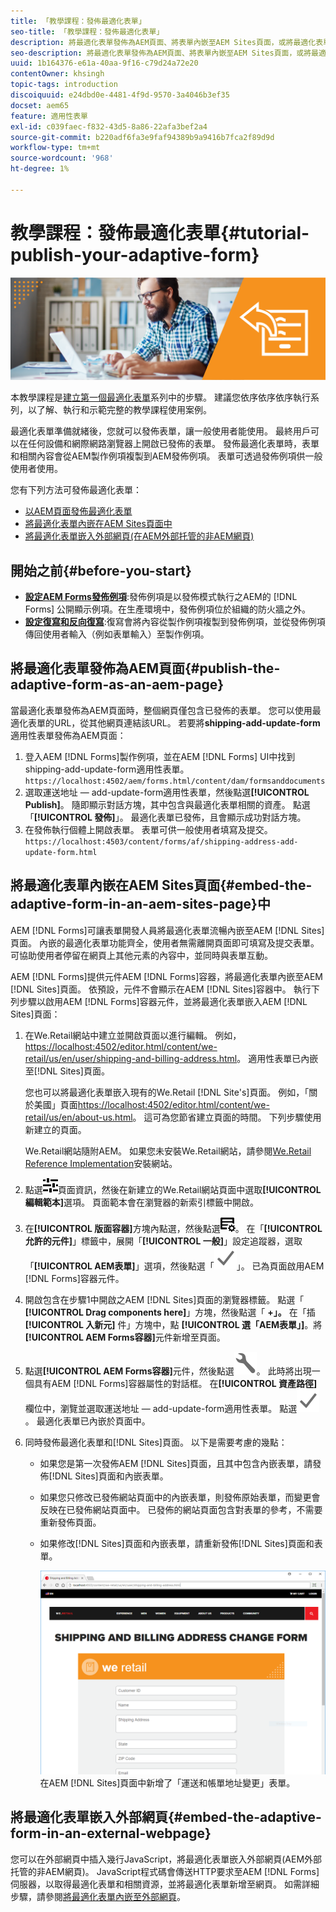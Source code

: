 ```yaml
---
title: 「教學課程：發佈最適化表單」
seo-title: 「教學課程：發佈最適化表單」
description: 將最適化表單發佈為AEM頁面、將表單內嵌至AEM Sites頁面，或將最適化表單內嵌至外部網頁
seo-description: 將最適化表單發佈為AEM頁面、將表單內嵌至AEM Sites頁面，或將最適化表單內嵌至外部網頁
uuid: 1b164376-e61a-40aa-9f16-c79d24a72e20
contentOwner: khsingh
topic-tags: introduction
discoiquuid: e24dbd0e-4481-4f9d-9570-3a4046b3ef35
docset: aem65
feature: 適用性表單
exl-id: c039faec-f832-43d5-8a86-22afa3bef2a4
source-git-commit: b220adf6fa3e9faf94389b9a9416b7fca2f89d9d
workflow-type: tm+mt
source-wordcount: '968'
ht-degree: 1%

---
```


# 教學課程：發佈最適化表單{#tutorial-publish-your-adaptive-form}

![](do-not-localize/13-publish-your-adaptive-form-small.png)

本教學課程是[建立第一個最適化表單](https://helpx.adobe.com/tw/experience-manager/6-3/forms/using/create-your-first-adaptive-form.html)系列中的步驟。 建議您依序依序依序執行系列，以了解、執行和示範完整的教學課程使用案例。

最適化表單準備就緒後，您就可以發佈表單，讓一般使用者能使用。 最終用戶可以在任何設備和網際網路瀏覽器上開啟已發佈的表單。 發佈最適化表單時，表單和相關內容會從AEM製作例項複製到AEM發佈例項。 表單可透過發佈例項供一般使用者使用。

您有下列方法可發佈最適化表單：

* [以AEM頁面發佈最適化表單](../../forms/using/publish-your-adaptive-form.md#publish-the-adaptive-form-as-an-aem-page)
* [將最適化表單內嵌在AEM Sites頁面中](#embed-the-adaptive-form-in-an-aem-sites-page)
* [將最適化表單嵌入外部網頁(在AEM外部托管的非AEM網頁)](../../forms/using/publish-your-adaptive-form.md)

## 開始之前{#before-you-start}

* **[設定AEM Forms發佈例項](https://helpx.adobe.com/tw/experience-manager/6-3/forms/using/installing-configuring-aem-forms-osgi.html)**:發佈例項是以發佈模式執行之AEM的 [!DNL Forms] 公開顯示例項。在生產環境中，發佈例項位於組織的防火牆之外。
* **[設定復寫和反向復寫](https://helpx.adobe.com/experience-manager/6-3/help/sites-deploying/replication.html)**:復寫會將內容從製作例項複製到發佈例項，並從發佈例項傳回使用者輸入（例如表單輸入）至製作例項。

## 將最適化表單發佈為AEM頁面{#publish-the-adaptive-form-as-an-aem-page}

當最適化表單發佈為AEM頁面時，整個網頁僅包含已發佈的表單。 您可以使用最適化表單的URL，從其他網頁連結該URL。 若要將&#x200B;**shipping-add-update-form**&#x200B;適用性表單發佈為AEM頁面：

1. 登入AEM [!DNL Forms]製作例項，並在AEM [!DNL Forms] UI中找到shipping-add-update-form適用性表單。
   `https://localhost:4502/aem/forms.html/content/dam/formsanddocuments`
1. 選取運送地址 — add-update-form適用性表單，然後點選&#x200B;**[!UICONTROL Publish]**。 隨即顯示對話方塊，其中包含與最適化表單相關的資產。 點選「**[!UICONTROL 發佈]**」。 最適化表單已發佈，且會顯示成功對話方塊。
1. 在發佈執行個體上開啟表單。 表單可供一般使用者填寫及提交。
   `https://localhost:4503/content/forms/af/shipping-address-add-update-form.html`

## 將最適化表單內嵌在AEM Sites頁面{#embed-the-adaptive-form-in-an-aem-sites-page}中

AEM [!DNL Forms]可讓表單開發人員將最適化表單流暢內嵌至AEM [!DNL Sites]頁面。 內嵌的最適化表單功能齊全，使用者無需離開頁面即可填寫及提交表單。 可協助使用者停留在網頁上其他元素的內容中，並同時與表單互動。

AEM [!DNL Forms]提供元件AEM [!DNL Forms]容器，將最適化表單內嵌至AEM [!DNL Sites]頁面。 依預設，元件不會顯示在AEM [!DNL Sites]容器中。 執行下列步驟以啟用AEM [!DNL Forms]容器元件，並將最適化表單嵌入AEM [!DNL Sites]頁面：

1. 在We.Retail網站中建立並開啟頁面以進行編輯。 例如， [https://localhost:4502/editor.html/content/we-retail/us/en/user/shipping-and-billing-address.html](https://localhost:4502/editor.html/content/we-retail/us/en/user/shipping-and-billing-address.html)。 適用性表單已內嵌至[!DNL Sites]頁面。

   您也可以將最適化表單嵌入現有的We.Retail [!DNL Site's]頁面。 例如，「關於美國」頁面[https://localhost:4502/editor.html/content/we-retail/us/en/about-us.html](https://localhost:4502/editor.html/content/we-retail/us/en/about-us.html)。 這可為您節省建立頁面的時間。 下列步驟使用新建立的頁面。

   We.Retail網站隨附AEM。 如果您未安裝We.Retail網站，請參閱[We.Retail Reference Implementation](https://helpx.adobe.com/experience-manager/6-3/help/sites-developing/we-retail.html)安裝網站。

1. 點選![properties](assets/properties.png)頁面資訊，然後在新建立的We.Retail網站頁面中選取&#x200B;**[!UICONTROL 編輯範本]**&#x200B;選項。 頁面範本會在瀏覽器的新索引標籤中開啟。
1. 在&#x200B;**[!UICONTROL 版面容器]**&#x200B;方塊內點選，然後點選![feedmanagement](assets/feedmanagement.png)。 在「**[!UICONTROL 允許的元件]**」標籤中，展開「**[!UICONTROL 一般]**」設定追蹤器，選取「**[!UICONTROL AEM表單]**」選項，然後點選「![save_icon](assets/save_icon.svg)」。 已為頁面啟用AEM [!DNL Forms]容器元件。

1. 開啟包含在步驟1中開啟之AEM [!DNL Sites]頁面的瀏覽器標籤。 點選「 **[!UICONTROL Drag components here]**」方塊，然後點選「 **+」。** 在「插 **[!UICONTROL 入新元]** 件」方塊中，點 **[!UICONTROL 選「AEM表單」]**。將&#x200B;**[!UICONTROL AEM Forms容器]**&#x200B;元件新增至頁面。
1. 點選&#x200B;**[!UICONTROL AEM Forms容器]**&#x200B;元件，然後點選![configure-icon](assets/configure-icon.svg)。 此時將出現一個具有AEM [!DNL Forms]容器屬性的對話框。 在&#x200B;**[!UICONTROL 資產路徑]**&#x200B;欄位中，瀏覽並選取運送地址 — add-update-form適用性表單。 點選![save_icon](assets/save_icon.svg)。 最適化表單已內嵌於頁面中。
1. 同時發佈最適化表單和[!DNL Sites]頁面。 以下是需要考慮的幾點：

   * 如果您是第一次發佈AEM [!DNL Sites]頁面，且其中包含內嵌表單，請發佈[!DNL Sites]頁面和內嵌表單。
   * 如果您只修改已發佈網站頁面中的內嵌表單，則發佈原始表單，而變更會反映在已發佈網站頁面中。 已發佈的網站頁面包含對表單的參考，不需要重新發佈頁面。
   * 如果修改[!DNL Sites]頁面和內嵌表單，請重新發佈[!DNL Sites]頁面和表單。

      ![內嵌 — aem-sites](assets/embed-in-aem-sites.png)
   在AEM [!DNL Sites]頁面中新增了「運送和帳單地址變更」表單。

## 將最適化表單嵌入外部網頁{#embed-the-adaptive-form-in-an-external-webpage}

您可以在外部網頁中插入幾行JavaScript，將最適化表單嵌入外部網頁(AEM外部托管的非AEM網頁)。 JavaScript程式碼會傳送HTTP要求至AEM [!DNL Forms]伺服器，以取得最適化表單和相關資源，並將最適化表單新增至網頁。 如需詳細步驟，請參閱[將最適化表單內嵌至外部網頁](/help/forms/using/embed-adaptive-form-external-web-page.md)。
